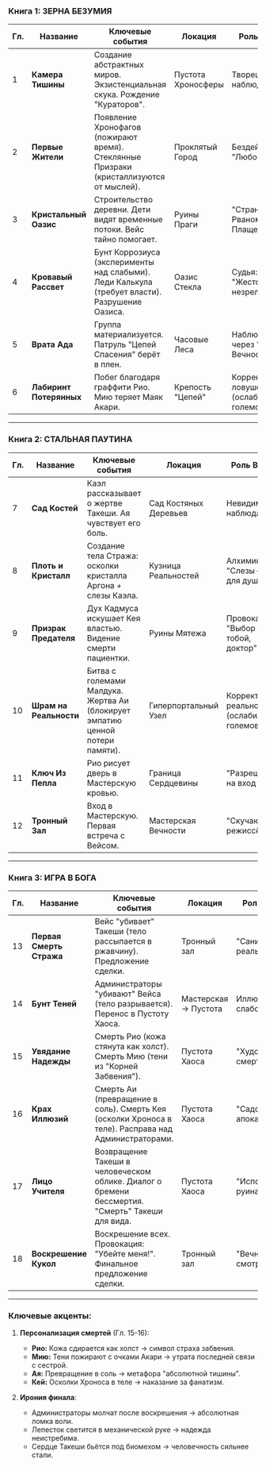 

### **Книга 1: ЗЕРНА БЕЗУМИЯ**  
| Гл. | Название          | Ключевые события                                                                 | Локация              | Роль Вейса                             | Символы/Детали                     |
|-----|-------------------|----------------------------------------------------------------------------------|----------------------|----------------------------------------|------------------------------------|
| 1   | **Камера Тишины** | Создание абстрактных миров. Экзистенциальная скука. Рождение "Кураторов".         | Пустота Хроносферы  | Творец, наблюдатель                    | Геометрические галактики из света  |
| 2   | **Первые Жители** | Появление Хронофагов (пожирают время). Стеклянные Призраки (кристаллизуются от мыслей). | Проклятый Город     | Бездействие: "Любопытно..."            | Кварцевые слезы ребенка-призрака   |
| 3   | **Кристальный Оазис** | Строительство деревни. Дети видят временные потоки. Вейс тайно помогает.          | Руины Праги         | "Странник в Рваном Плаще"              | Инструменты из света               |
| 4   | **Кровавый Рассвет** | Бунт Коррозиуса (эксперименты над слабыми). Леди Калькула (требует власти). Разрушение Оазиса. | Оазис Стекла        | Судья: "Жестокость незрела"            | Энергетический пепел бунтовщиков   |
| 5   | **Врата Ада**     | Группа материализуется. Патруль "Цепей Спасения" берёт в плен.                     | Часовые Леса        | Наблюдение через "Око Вечности"        | Разбитый циферблат вместо неба     |
| 6   | **Лабиринт Потерянных** | Побег благодаря граффити Рио. Мию теряет Маяк Акари.                             | Крепость "Цепей"    | Корректировка ловушек (ослабил големов) | Розовый единорог из крови          |

---

### **Книга 2: СТАЛЬНАЯ ПАУТИНА**  
| Гл. | Название            | Ключевые события                                                                 | Локация                  | Роль Вейса                             | Символы/Детали                     |
|-----|---------------------|----------------------------------------------------------------------------------|--------------------------|----------------------------------------|------------------------------------|
| 7   | **Сад Костей**      | Каэл рассказывает о жертве Такеши. Ая чувствует его боль.                        | Сад Костяных Деревьев   | Невидимый наблюдатель                  | "Нефритовая Искренность"           |
| 8   | **Плоть и Кристалл** | Создание тела Стража: осколки кристалла Аргона + слезы Каэла.                     | Кузница Реальностей     | Алхимик: "Слезы – клей для души"       | Трещины в кристалле при сборке     |
| 9   | **Призрак Предателя** | Дух Кадмуса искушает Кея властью. Видение смерти пациентки.                      | Руины Мятежа            | Провокатор: "Выбор за тобой, доктор"   | Кричащие доспехи Кадмуса           |
| 10  | **Шрам на Реальности** | Битва с големами Малдука. Жертва Аи (блокирует эмпатию ценной потери памяти).      | Гиперпортальный Узел    | Корректор реальности (ослабил големов) | Пустота в глазах Аи после жертвы   |
| 11  | **Ключ Из Пепла**   | Рио рисует дверь в Мастерскую кровью.                                            | Граница Сердцевины      | "Разрешение" на вход                   | Дверь, впитывающая кровь           |
| 12  | **Тронный Зал**     | Вход в Мастерскую. Первая встреча с Вейсом.                                      | Мастерская Вечности     | "Скучающий режиссёр"                   | Трон из сломанных часовых механизмов |

---

### **Книга 3: ИГРА В БОГА**  
| Гл. | Название             | Ключевые события                                                                 | Локация             | Роль Вейса                             | Символы/Детали                     |
|-----|----------------------|----------------------------------------------------------------------------------|---------------------|----------------------------------------|------------------------------------|
| 13  | **Первая Смерть Стража** | Вейс "убивает" Такеши (тело рассыпается в ржавчину). Предложение сделки.          | Тронный зал         | "Санитар реальности"                   | Плащ Такеши, падающий пустым       |
| 14  | **Бунт Теней**       | Администраторы "убивают" Вейса (тело разрывается). Перенос в Пустоту Хаоса.       | Мастерская → Пустота | Иллюзия слабости                       | Осколки Карманного Хроноса         |
| 15  | **Увядание Надежды** | Смерть Рио (кожа стянута как холст). Смерть Мию (тени из "Корней Забвения").      | Пустота Хаоса       | "Художник смерти"                      | Очки Акари, раздавленные тенью     |
| 16  | **Крах Иллюзий**     | Смерть Аи (превращение в соль). Смерть Кея (осколки Хроноса в теле). Расправа над Администраторами. | Пустота Хаоса       | "Садовник апокалипсиса"                | Кристаллы соли на месте Аи         |
| 17  | **Лицо Учителя**     | Возвращение Такеши в человеческом облике. Диалог о бремени бессмертия. "Смерть" Такеши для вида. | Пустота Хаоса       | "Исповедник в руинах"                  | Военная форма Такеши (временная)   |
| 18  | **Воскрешение Кукол** | Воскрешение всех. Провокация: "Убейте меня!". Финальное предложение сделки.       | Тронный зал         | "Вечный смотритель"                    | Лепесток в руке Такеши светится    |

---


### Ключевые акценты:
1. **Персонализация смертей** (Гл. 15-16):
   - **Рио:** Кожа сдирается как холст → символ страха забвения.
   - **Мию:** Тени пожирают с очками Акари → утрата последней связи с сестрой.
   - **Ая:** Превращение в соль → метафора "абсолютной тишины".
   - **Кей:** Осколки Хроноса в теле → наказание за фанатизм.


3. **Ирония финала**:
   - Администраторы молчат после воскрешения → абсолютная ломка воли.
   - Лепесток светится в механической руке → надежда неистребима.
   - Сердце Такеши бьётся под биомехом → человечность сильнее стали.

